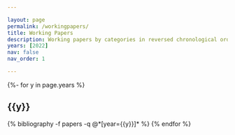 ```yaml
---

layout: page
permalink: /workingpapers/
title: Working Papers
description: Working papers by categories in reversed chronological order.
years: [2022]
nav: false
nav_order: 1

---
```

<!-- _pages/workingpaper.md -->
<div class="publications">

{%- for y in page.years %}
  <h2 class="year">{{y}}</h2>
  {% bibliography -f papers -q @*[year={{y}}]* %}
{% endfor %}

</div>

